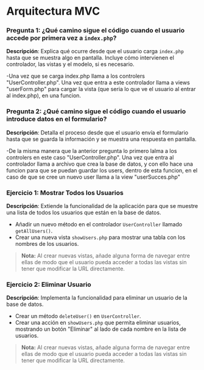 
# Arquitectura MVC

### Pregunta 1: ¿Qué camino sigue el código cuando el usuario accede por primera vez a `index.php`?
**Descripción**: Explica qué ocurre desde que el usuario carga `index.php` hasta que se muestra algo en pantalla. Incluye cómo intervienen el controlador, las vistas y el modelo, si es necesario.

-Una vez que se carga index.php llama a los controlers "UserController.php". Una vez que entra a este controlador llama a views "userForm.php" para cargar la vista (que seria lo que ve el usuario al entrar al index.php), en una funcion.

### Pregunta 2: ¿Qué camino sigue el código cuando el usuario introduce datos en el formulario?
**Descripción**: Detalla el proceso desde que el usuario envía el formulario hasta que se guarda la información y se muestra una respuesta en pantalla.

-De la misma manera  que la anterior pregunta lo primero lalma a los controlers en este caso "UserController.php". Una vez que entra al controlador llama a archivo que crea la base de datos, y con ello hace una funcion para que se puedan guardar los users, dentro de esta funcion, en el caso de que se cree un nuevo user llama a la view "userSucces.php"

### Ejercicio 1: Mostrar Todos los Usuarios
**Descripción**: Extiende la funcionalidad de la aplicación para que se muestre una lista de todos los usuarios que están en la base de datos.
- Añadir un nuevo método en el controlador `UserController` llamado `getAllUsers()`.
- Crear una nueva vista `showUsers.php` para mostrar una tabla con los nombres de los usuarios.
> **Nota:** Al crear nuevas vistas, añade alguna forma de navegar entre ellas de modo que el usuario pueda acceder a todas las vistas sin tener que modificar la URL directamente.
> 
### Ejercicio 2: Eliminar Usuario
**Descripción**: Implementa la funcionalidad para eliminar un usuario de la base de datos.
- Crear un método `deleteUser()` en `UserController`.
- Crear una acción en `showUsers.php` que permita eliminar usuarios, mostrando un botón "Eliminar" al lado de cada nombre en la lista de usuarios.
> **Nota:** Al crear nuevas vistas, añade alguna forma de navegar entre ellas de modo que el usuario pueda acceder a todas las vistas sin tener que modificar la URL directamente.